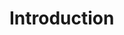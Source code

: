 <!--
 ~ SPDX-FileCopyrightText: Copyright DB Netz AG and contributors
 ~ SPDX-License-Identifier: Apache-2.0
 -->

# Introduction
